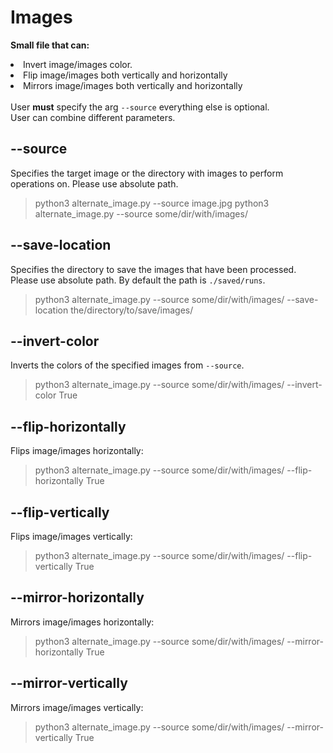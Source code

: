 <h1>Images</h1>
<p>
<b>Small file that can:</b><br
<ul>
    <li>Invert image/images color.</li>
    <li>Flip image/images both vertically and horizontally</li>
    <li>Mirrors image/images both vertically and horizontally</li>
</ul>
<br>
User <b>must</b> specify the arg <code>--source</code> everything else is optional.<br>
User can combine different parameters.
</p>

<h2>--source</h2>
<p>
Specifies the target image or the directory with images to perform operations on. Please use absolute path.
  
> python3 alternate_image.py --source image.jpg
> python3 alternate_image.py --source some/dir/with/images/
</p>

<h2>--save-location</h2>
<p>
Specifies the directory to save the images that have been processed. Please use absolute path.
By default the path is <code>./saved/runs<n></code>.

> python3 alternate_image.py --source some/dir/with/images/ --save-location the/directory/to/save/images/
</p>

<h2>--invert-color</h2>
<p>
Inverts the colors of the specified images from <code>--source</code>.

> python3 alternate_image.py --source some/dir/with/images/ --invert-color True
</p>

<h2>--flip-horizontally</h2>
<p>
Flips image/images horizontally:

> python3 alternate_image.py --source some/dir/with/images/ --flip-horizontally True
</p>

<h2>--flip-vertically</h2>
<p>
Flips image/images vertically:

> python3 alternate_image.py --source some/dir/with/images/ --flip-vertically True
</p>

<h2>--mirror-horizontally</h2>
<p>
Mirrors image/images horizontally:

> python3 alternate_image.py --source some/dir/with/images/ --mirror-horizontally True
</p>

<h2>--mirror-vertically</h2>
<p>
Mirrors image/images vertically:

> python3 alternate_image.py --source some/dir/with/images/ --mirror-vertically True
</p>
